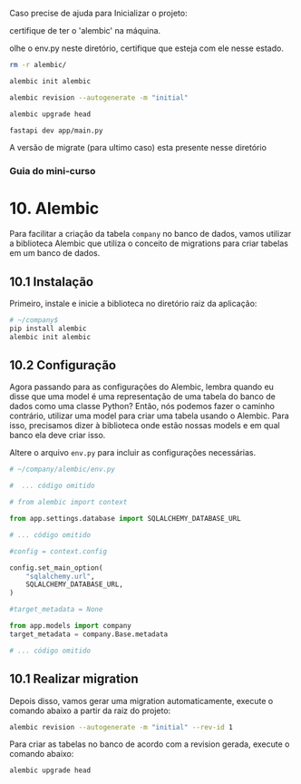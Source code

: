 Caso precise de ajuda para Inicializar o projeto:

certifique de ter o 'alembic' na máquina.

olhe o env.py neste diretório, certifique que esteja com ele nesse estado.

```bash
rm -r alembic/

```


```bash
alembic init alembic
```


```bash
alembic revision --autogenerate -m "initial"
```

```bash
alembic upgrade head
```

```bash
fastapi dev app/main.py
```

A versão de migrate (para ultimo caso) esta presente nesse diretório


### Guia do mini-curso

# 10. Alembic

Para facilitar a criação da tabela `company` no banco de dados, vamos utilizar a biblioteca Alembic que utiliza o conceito de migrations para criar tabelas em um banco de dados.

## 10.1 Instalação

Primeiro, instale e inicie a biblioteca no diretório raiz da aplicação:

```bash
# ~/company$
pip install alembic
alembic init alembic
```

## 10.2 Configuração

Agora passando para as configurações do Alembic, lembra quando eu disse que uma model é uma representação de uma tabela do banco de dados como uma classe Python? Então, nós podemos fazer o caminho contrário, utilizar uma model para criar uma tabela usando o Alembic. Para isso, precisamos dizer à biblioteca onde estão nossas models e em qual banco ela deve criar isso.

Altere o arquivo `env.py` para incluir as configurações necessárias.

```python
# ~/company/alembic/env.py

#  ... código omitido

# from alembic import context

from app.settings.database import SQLALCHEMY_DATABASE_URL

# ... código omitido 

#config = context.config

config.set_main_option(
    "sqlalchemy.url",
    SQLALCHEMY_DATABASE_URL,
)

#target_metadata = None

from app.models import company
target_metadata = company.Base.metadata

# ... código omitido 
```

## 10.1 Realizar migration

Depois disso, vamos gerar uma migration automaticamente, execute o comando abaixo a partir da raiz do projeto:

```bash
alembic revision --autogenerate -m "initial" --rev-id 1
```

Para criar as tabelas no banco de acordo com a revision gerada, execute o comando abaixo:

```bash
alembic upgrade head
```
